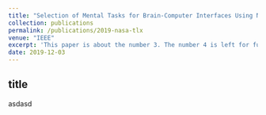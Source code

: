```yaml
---
title: "Selection of Mental Tasks for Brain-Computer Interfaces Using NASA-TLX Index"
collection: publications
permalink: /publications/2019-nasa-tlx
venue: "IEEE"
excerpt: 'This paper is about the number 3. The number 4 is left for future work.'
date: 2019-12-03
---
```


## title
asdasd

